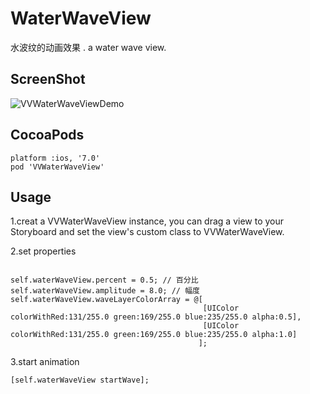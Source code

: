 # WaterWaveView
水波纹的动画效果 . a water wave view.

## ScreenShot
![VVWaterWaveViewDemo](ScreenShot/VVWaterWaveViewDemo.gif)


## CocoaPods
```
platform :ios, '7.0'
pod 'VVWaterWaveView'
```


## Usage

1.creat a VVWaterWaveView instance, you can drag a view to your Storyboard and set the view's custom class to VVWaterWaveView.

2.set properties

```objc

self.waterWaveView.percent = 0.5; // 百分比
self.waterWaveView.amplitude = 8.0; // 幅度
self.waterWaveView.waveLayerColorArray = @[
                                           [UIColor colorWithRed:131/255.0 green:169/255.0 blue:235/255.0 alpha:0.5],
                                           [UIColor colorWithRed:131/255.0 green:169/255.0 blue:235/255.0 alpha:1.0]
                                          ];

```

3.start animation

```objc
[self.waterWaveView startWave];
```